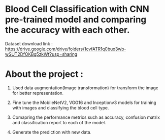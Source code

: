 # Blood Cell Classification with CNN pre-trained model and comparing the accuracy with each other.

Dataset download link : https://drive.google.com/drive/folders/1cvfATR1q0bux3wb-wSUT2DfOKBg5zkWf?usp=sharing

# About the project :

1. Used data augmentation(Image transformation) for transform the image for better representation.

2. Fine tune the MobileNetV2, VGG16 and Inceptionv3 models for training with images and classifying the blood cell type.

3. Comapring the performance metrics such as accuracy, confusion matrix and classification report to each of the model.

4. Generate the prediction with new data.
